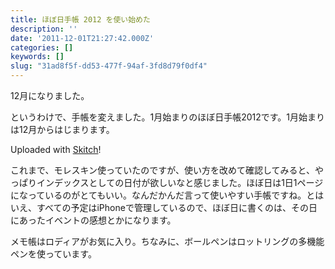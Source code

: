 ```yaml
---
title: ほぼ日手帳 2012 を使い始めた
description: ''
date: '2011-12-01T21:27:42.000Z'
categories: []
keywords: []
slug: "31ad8f5f-dd53-477f-94af-3fd8d79f0df4"
---
```

12月になりました。

というわけで、手帳を変えました。1月始まりのほぼ日手帳2012です。1月始まりは12月からはじまります。

Uploaded with [Skitch](http://skitch.com)!

これまで、モレスキン使っていたのですが、使い方を改めて確認してみると、やっぱりインデックスとしての日付が欲しいなと感じました。ほぼ日は1日1ページになっているのがとてもいい。なんだかんだ言って使いやすい手帳ですね。とはいえ、すべての予定はiPhoneで管理しているので、ほぼ日に書くのは、その日にあったイベントの感想とかになります。

メモ帳はロディアがお気に入り。ちなみに、ボールペンはロットリングの多機能ペンを使っています。